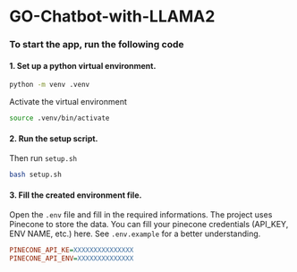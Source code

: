 # GO-Chatbot-with-LLAMA2

### To start the app, run the following code

#### 1. Set up a python virtual environment.
```bash
python -m venv .venv
```
Activate the virtual environment
```bash
source .venv/bin/activate
```
#### 2. Run the setup script.
Then run `setup.sh`
```bash
bash setup.sh
```

#### 3. Fill the created environment file.
Open the `.env` file and fill in the required informations. The project uses Pinecone to store the data. You can fill your pinecone credentials (API_KEY, ENV NAME, etc.) here. See `.env.example` for a better understanding.
```ini
PINECONE_API_KE=XXXXXXXXXXXXXXX
PINECONE_API_ENV=XXXXXXXXXXXXXX
```